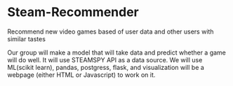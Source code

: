 # Steam-Recommender
Recommend new video games based of user data and other users with similar tastes

Our group will make a model that will take data and predict whether a game will do well. It
will use STEAMSPY API as a data source. We will use ML(scikit learn), pandas, postgress,
flask, and visualization will be a webpage (either HTML or Javascript) to work on it.

